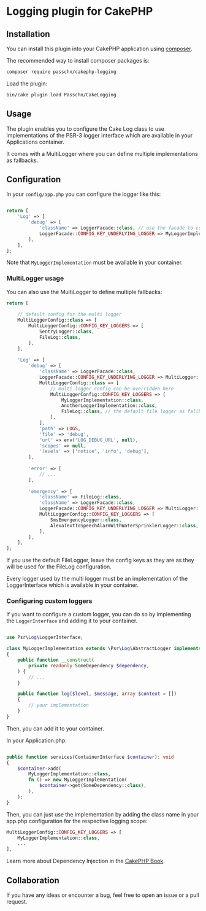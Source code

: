# Logging plugin for CakePHP

## Installation

You can install this plugin into your CakePHP application using [composer](https://getcomposer.org).

The recommended way to install composer packages is:

```sh
composer require passchn/cakephp-logging
```

Load the plugin:

```sh
bin/cake plugin load Passchn/CakeLogging
```

## Usage

The plugin enables you to configure the Cake Log class to use implementations of the PSR-3 logger interface which are
available
in your Applications container.

It comes with a MultiLogger where you can define multiple implementations as fallbacks.

## Configuration

In your `config/app.php` you can configure the logger like this:

```php

return [
    'Log' => [
        'debug' => [
            'className' => LoggerFacade::class, // use the facade to configure the actual logger
            LoggerFacade::CONFIG_KEY_UNDERLYING_LOGGER => MyLoggerImplementation::class, // a LoggerInterface implementation
        ],
    ],
];
```

Note that `MyLoggerImplementation` must be available in your container.

### MultiLogger usage

You can also use the MultiLogger to define multiple fallbacks:

```php
return [
    
    // default config for the multi logger
    MultiLoggerConfig::class => [
        MultiLoggerConfig::CONFIG_KEY_LOGGERS => [
            SentryLogger::class,
            FileLog::class,
        ],
    ],
    
    'Log' => [
        'debug' => [
            'className' => LoggerFacade::class,
            LoggerFacade::CONFIG_KEY_UNDERLYING_LOGGER => MultiLogger::class,
            MultiLoggerConfig::class => [
                // multi logger config can be overridden here
                MultiLoggerConfig::CONFIG_KEY_LOGGERS => [
                    MyLoggerImplementation::class,
                    AnotherLoggerImplementation::class,
                    FileLog::class, // the default file logger as fallback
                ],
            ],
            'path' => LOGS,
            'file' => 'debug',
            'url' => env('LOG_DEBUG_URL', null),
            'scopes' => null,
            'levels' => ['notice', 'info', 'debug'],
        ],
        
        'error' => [
            // ...
        ],
        
        'emergency' => [
            'className' => FileLog::class,
            'className' => LoggerFacade::class,
            LoggerFacade::CONFIG_KEY_UNDERLYING_LOGGER => MultiLogger::class,
            MultiLoggerConfig::CONFIG_KEY_LOGGERS => [
                SmsEmergencyLogger::class,
                AlexaTextToSpeechAlarmWithWaterSprinklerLogger::class,
            ],
        ],
    ],
];
```

If you use the default FileLogger, leave the config keys as they are as they will be used for the FileLog configuration.

Every logger used by the multi logger must be an implementation of the LoggerInterface which is available in your
container.

### Configuring custom loggers

If you want to configure a custom logger, you can do so by implementing the `LoggerInterface` and adding it to your
container.

```php

use Psr\Log\LoggerInterface;

class MyLoggerImplementation extends \Psr\Log\AbstractLogger implements LoggerInterface
{
    public function __construct(
        private readonly SomeDependency $dependency,
    ) {
        // ...
    }

    public function log($level, $message, array $context = [])
    {
        // your implementation
    }
}
```

Then, you can add it to your container.

In your Application.php:

```php

public function services(ContainerInterface $container): void
{
    $container->add(
        MyLoggerImplementation::class, 
        fn () => new MyLoggerImplementation(
            $container->get(SomeDependency::class),
        ),
    );
}
```

Then, you can just use the implementation by adding the class name in your app.php configuration for the respective
logging scope:

```php
MultiLoggerConfig::CONFIG_KEY_LOGGERS => [
    MyLoggerImplementation::class,
    ...
],
```

Learn more about Dependency Injection in
the [CakePHP Book](https://book.cakephp.org/5/en/development/dependency-injection.html).

## Collaboration

If you have any ideas or encounter a bug, feel free to open an issue or a pull request.
